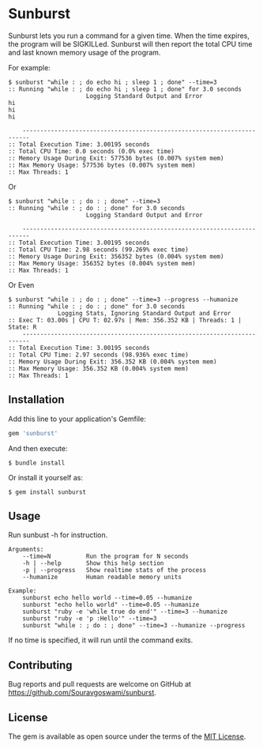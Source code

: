 # Sunburst
Sunburst lets you run a command for a given time.
When the time expires, the program will be SIGKILLed.
Sunburst will then report the total CPU time and last known memory usage
of the program.

For example:

```
$ sunburst "while : ; do echo hi ; sleep 1 ; done" --time=3
:: Running "while : ; do echo hi ; sleep 1 ; done" for 3.0 seconds
                      Logging Standard Output and Error
hi
hi
hi

    ------------------------------------------------------------------------
:: Total Execution Time: 3.00195 seconds
:: Total CPU Time: 0.0 seconds (0.0% exec time)
:: Memory Usage During Exit: 577536 bytes (0.007% system mem)
:: Max Memory Usage: 577536 bytes (0.007% system mem)
:: Max Threads: 1
```

Or

```
$ sunburst "while : ; do : ; done" --time=3
:: Running "while : ; do : ; done" for 3.0 seconds
                      Logging Standard Output and Error

    ------------------------------------------------------------------------
:: Total Execution Time: 3.00195 seconds
:: Total CPU Time: 2.98 seconds (99.269% exec time)
:: Memory Usage During Exit: 356352 bytes (0.004% system mem)
:: Max Memory Usage: 356352 bytes (0.004% system mem)
:: Max Threads: 1
```

Or Even

```
$ sunburst "while : ; do : ; done" --time=3 --progress --humanize
:: Running "while : ; do : ; done" for 3.0 seconds
              Logging Stats, Ignoring Standard Output and Error
:: Exec T: 03.00s | CPU T: 02.97s | Mem: 356.352 KB | Threads: 1 | State: R
    ------------------------------------------------------------------------
:: Total Execution Time: 3.00195 seconds
:: Total CPU Time: 2.97 seconds (98.936% exec time)
:: Memory Usage During Exit: 356.352 KB (0.004% system mem)
:: Max Memory Usage: 356.352 KB (0.004% system mem)
:: Max Threads: 1
```

## Installation
Add this line to your application's Gemfile:

```ruby
gem 'sunburst'
```

And then execute:

```
$ bundle install
```

Or install it yourself as:
```
$ gem install sunburst
```

## Usage
Run sunbust -h for instruction.

```
Arguments:
    --time=N          Run the program for N seconds
    -h | --help       Show this help section
    -p | --progress   Show realtime stats of the process
    --humanize        Human readable memory units

Example:
    sunburst echo hello world --time=0.05 --humanize
    sunburst "echo hello world" --time=0.05 --humanize
    sunburst "ruby -e 'while true do end'" --time=3 --humanize
    sunburst "ruby -e 'p :Hello'" --time=3
    sunburst "while : ; do : ; done" --time=3 --humanize --progress
```

If no time is specified, it will run until the command exits.

## Contributing
Bug reports and pull requests are welcome on GitHub at https://github.com/Souravgoswami/sunburst.

## License
The gem is available as open source under the terms of the [MIT License](https://opensource.org/licenses/MIT).
